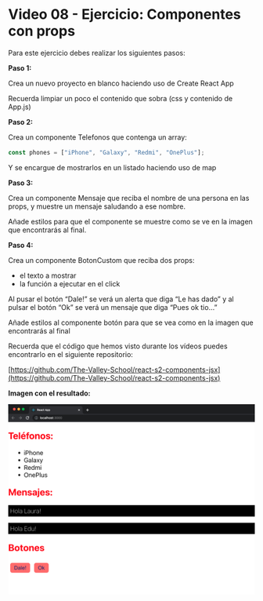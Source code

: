# Video 08 - Ejercicio: Componentes con props

Para este ejercicio debes realizar los siguientes pasos:

**Paso 1:**

Crea un nuevo proyecto en blanco haciendo uso de Create React App

Recuerda limpiar un poco el contenido que sobra (css y contenido de App.js)

**Paso 2:**

Crea un componente Telefonos que contenga un array:

```jsx
const phones = ["iPhone", "Galaxy", "Redmi", "OnePlus"];
```

Y se encargue de mostrarlos en un listado haciendo uso de map

**Paso 3:**

Crea un componente Mensaje que reciba el nombre de una persona en las props, y muestre un mensaje saludando a ese nombre.

Añade estilos para que el componente se muestre como se ve en la imagen que encontrarás al final.

**Paso 4:**

Crea un componente BotonCustom que reciba dos props:

- el texto a mostrar
- la función a ejecutar en el click

Al pusar el botón “Dale!” se verá un alerta que diga “Le has dado” y al pulsar el botón “Ok” se verá un mensaje que diga “Pues ok tio…” 

Añade estilos al componente botón para que se vea como en la imagen que encontrarás al final

Recuerda que el código que hemos visto durante los vídeos puedes encontrarlo en el siguiente repositorio:

[https://github.com/The-Valley-School/react-s2-components-jsx](https://github.com/The-Valley-School/react-s2-components-jsx) 

**Imagen con el resultado:**

![Untitled](/docs/assets/Untitled.png)